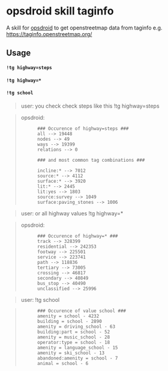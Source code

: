 # opsdroid skill taginfo

A skill for [opsdroid](https://github.com/opsdroid/opsdroid) to get openstreetmap data from taginfo e.g. https://taginfo.openstreetmap.org/


## Usage

#### `!tg highway=steps`
#### `!tg highway=*`
#### `!tg school`

> user: you check check steps like this !tg highway=steps

> opsdroid: 
>
>           ### Occurence of highway=steps ###
>           all --> 19448
>           nodes --> 49
>           ways --> 19399
>           relations --> 0
>
>           ### and most common tag combinations ###
>
>           incline:* --> 7012
>           source:* --> 4112
>           surface:* --> 3920
>           lit:* --> 2445
>           lit:yes --> 1803
>           source:survey --> 1049
>           surface:paving_stones --> 1006

> user: or all highway values !tg highway=*

> opsdroid: 
>
>           ### Occurence of highway=* ###
>           track --> 328399
>           residential --> 242353
>           footway --> 225501
>           service --> 223741
>           path --> 118836
>           tertiary --> 73005
>           crossing --> 46817
>           secondary --> 40849
>           bus_stop --> 40490
>           unclassified --> 25996


> user: !tg school

>           ### Occurence of value school ###
>           amenity = school - 4232
>           building = school - 2890
>           amenity = driving_school - 63
>           building:part = school - 52
>           amenity = music_school - 28
>           operator:type = school - 18
>           amenity = language_school - 15
>           amenity = ski_school - 13
>           abandoned:amenity = school - 7
>           animal = school - 6
